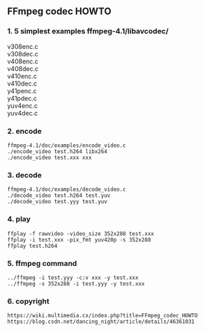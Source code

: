 ## FFmpeg codec HOWTO

### 1. 5 simplest examples ffmpeg-4.1/libavcodec/  
v308enc.c  
v308dec.c  
v408enc.c  
v408dec.c  
v410enc.c  
v410dec.c  
y41penc.c  
y41pdec.c  
yuv4enc.c  
yuv4dec.c  

### 2. encode
```
ffmpeg-4.1/doc/examples/encode_video.c
./encode_video test.h264 libx264
./encode_video test.xxx xxx
```
### 3. decode
```
ffmpeg-4.1/doc/examples/decode_video.c
./decode_video test.h264 test.yuv
./decode_video test.yyy test.yuv
```
### 4. play
```
ffplay -f rawvideo -video_size 352x288 test.xxx
ffplay -i test.xxx -pix_fmt yuv420p -s 352x288
ffplay test.h264
```
### 5. ffmpeg command
```
../ffmpeg -i test.yyy -c:v xxx -y test.xxx
../ffmpeg -s 352x288 -i test.yyy -y test.xxx
```
### 6. copyright
```
https://wiki.multimedia.cx/index.php?title=FFmpeg_codec_HOWTO
https://blog.csdn.net/dancing_night/article/details/46361031
```
